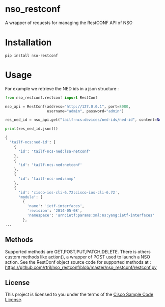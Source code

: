 # nso_restconf
A wrapper of requests for managing the RestCONF API of NSO

# Installation
```
pip install nso-restconf
```

# Usage
For example we retrieve the NED ids in a json structure :
```python
from nso_restconf.restconf import RestConf

nso_api = RestConf(address="http://127.0.0.1", port=8080,
                   username="admin", password="admin")

res_ned_id = nso_api.get("tailf-ncs:devices/ned-ids/ned-id", content=None)

print(res_ned_id.json())

{
  'tailf-ncs:ned-id': [
    {
      'id': 'tailf-ncs-ned:lsa-netconf'
    },
    {
      'id': 'tailf-ncs-ned:netconf'
    },
    {
      'id': 'tailf-ncs-ned:snmp'
    },
    {
      'id': 'cisco-ios-cli-6.72:cisco-ios-cli-6.72',
      'module': [
        {
          'name': 'ietf-interfaces',
          'revision': '2014-05-08',
          'namespace': 'urn:ietf:params:xml:ns:yang:ietf-interfaces'
        },
...
```

## Methods

Supported methods are GET,POST,PUT,PATCH,DELETE.
There is others custom methods like action(), a wrapper of POST used to launch a NSO action.
See the RestConf object source code for supported methods at : https://github.com/rtrjl/nso_restconf/blob/master/nso_restconf/restconf.py

## License

This project is licensed to you under the terms of the [Cisco Sample Code License](./LICENSE).
